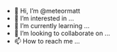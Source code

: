- 👋 Hi, I’m @meteormatt
- 👀 I’m interested in ...
- 🌱 I’m currently learning ...
- 💞️ I’m looking to collaborate on ...
- 📫 How to reach me ...

<!---
meteormatt/meteormatt is a ✨ special ✨ repository because its `README.md` (this file) appears on your GitHub profile.
You can click the Preview link to take a look at your changes.
--->
